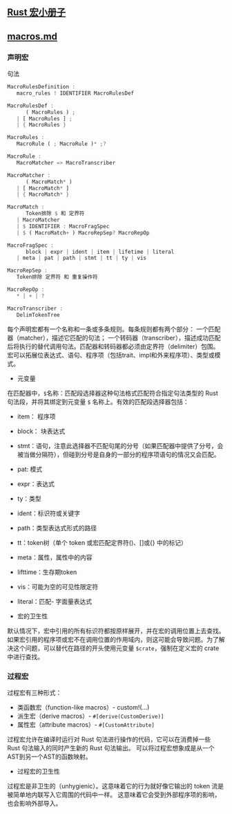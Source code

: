 
## [Rust 宏小册子](https://zjp-cn.github.io/tlborm/introduction.html)

## [macros.md](https://rustwiki.org/zh-CN/reference/macros.html)

### 声明宏

句法
```rs
MacroRulesDefinition :
   macro_rules ! IDENTIFIER MacroRulesDef

MacroRulesDef :
      ( MacroRules ) ;
   | [ MacroRules ] ;
   | { MacroRules }

MacroRules :
   MacroRule ( ; MacroRule )* ;?

MacroRule :
   MacroMatcher => MacroTranscriber

MacroMatcher :
      ( MacroMatch* )
   | [ MacroMatch* ]
   | { MacroMatch* }

MacroMatch :
      Token排除 $ 和 定界符
   | MacroMatcher
   | $ IDENTIFIER : MacroFragSpec
   | $ ( MacroMatch+ ) MacroRepSep? MacroRepOp

MacroFragSpec :
      block | expr | ident | item | lifetime | literal
   | meta | pat | path | stmt | tt | ty | vis

MacroRepSep :
   Token排除 定界符 和 重复操作符

MacroRepOp :
   * | + | ?

MacroTranscriber :
   DelimTokenTree
```

每个声明宏都有一个名称和一条或多条规则。每条规则都有两个部分： 一个匹配器（matcher），描述它匹配的句法；
一个转码器（transcriber），描述成功匹配后将执行的替代调用句法。匹配器和转码器都必须由定界符（delimiter）包围。
宏可以拓展位表达式、语句、程序项（包括trait、impl和外来程序项）、类型或模式。

* 元变量

在匹配器中，`$`名称：匹配段选择器这种句法格式匹配符合指定句法类型的 Rust 句法段，并将其绑定到元变量 `$` 名称上。有效的匹配段选择器包括：

* item： 程序项
* block： 块表达式
* stmt：语句，注意此选择器不匹配句尾的分号（如果匹配器中提供了分号，会被当做分隔符），但碰到分号是自身的一部分的程序项语句的情况又会匹配。
* pat: 模式
* expr：表达式
* ty：类型
* ident：标识符或关键字
* path：类型表达式形式的路径
* tt：token树（单个 token 或宏匹配定界符()、[]或{} 中的标记）
* meta：属性，属性中的内容
* lifttime：生存期token
* vis：可能为空的可见性限定符
* literal：匹配- 字面量表达式


* 宏的卫生性

默认情况下，宏中引用的所有标识符都按原样展开，并在宏的调用位置上去查找。如果宏引用的程序项或宏不在调用位置的作用域内，则这可能会导致问题。为了解决这个问题，可以替代在路径的开头使用元变量 `$crate`，强制在定义宏的 crate 中进行查找。

### 过程宏
过程宏有三种形式：
* 类函数宏（function-like macros）- custom!(...)
* 派生宏（derive macros）- `#[derive(CustomDerive)]`
* 属性宏（attribute macros）- `#[CustomAttribute]`

过程宏允许在编译时运行对 Rust 句法进行操作的代码，它可以在消费掉一些 Rust 句法输入的同时产生新的 Rust 句法输出。
可以将过程宏想象成是从一个AST到另一个AST的函数映射。 

* 过程宏的卫生性

过程宏是非卫生的（unhygienic）。这意味着它的行为就好像它输出的 token 流是被简单地内联写入它周围的代码中一样。
这意味着它会受到外部程序项的影响，也会影响外部导入。


